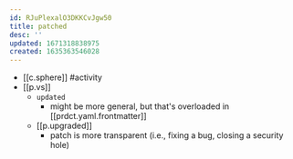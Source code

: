 ```yaml
---
id: RJuPlexalO3DKKCvJgw50
title: patched
desc: ''
updated: 1671318838975
created: 1635363546028
---
```




- [[c.sphere]] #activity
- [[p.vs]] 
  -  `updated` 
     -  might be more general, but that's overloaded in [[prdct.yaml.frontmatter]]
  -  [[p.upgraded]]
     -  patch is more transparent (i.e., fixing a bug, closing a security hole)
  

